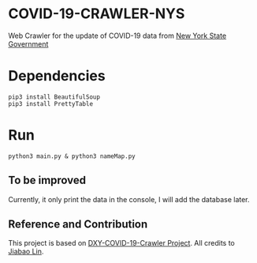 # COVID-19-CRAWLER-NYS

Web Crawler for the update of COVID-19 data from [New York State Government](https://coronavirus.health.ny.gov/county-county-breakdown-positive-cases)

# Dependencies
```
pip3 install BeautifulSoup
pip3 install PrettyTable
```

# Run
```
python3 main.py & python3 nameMap.py
```

## To be improved
Currently, it only print the data in the console, I will add the database later.

## Reference and Contribution
This project is based on [DXY-COVID-19-Crawler Project](https://github.com/BlankerL/DXY-COVID-19-Crawler).
All credits to [Jiabao Lin](https://github.com/BlankerL/DXY-COVID-19-Crawler).
